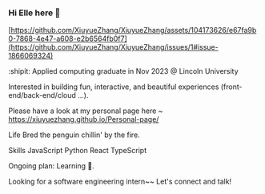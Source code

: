 ### Hi Elle here 👋
[https://github.com/XiuyueZhang/XiuyueZhang/assets/104173626/e67fa9b0-7868-4e47-a608-e2b6564fb0f7](https://github.com/XiuyueZhang/XiuyueZhang/issues/1#issue-1866069324)

:shipit: Applied computing graduate in Nov 2023 @ Lincoln University

Interested in building fun, interactive, and beautiful experiences
(front-end/back-end/cloud ...).

Please have a look at my personal page here ~
https://xiuyuezhang.github.io/Personal-page/

Life
Bred the penguin chillin' by the fire.

Skills
JavaScript Python React TypeScript

Ongoing plan: Learning 🦀.

Looking for a software engineering intern~~ Let's connect and talk!
